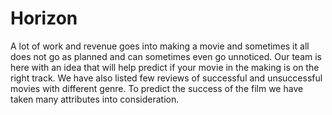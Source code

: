 # Horizon
A lot of work and revenue goes into making a movie and sometimes it all does not go as planned and can sometimes even go unnoticed.
Our team is here with an idea that will help predict if your movie in the making is on the right track.
We have also listed few reviews of successful and unsuccessful movies with different genre.
To predict the success of the film we have taken many attributes into consideration.
